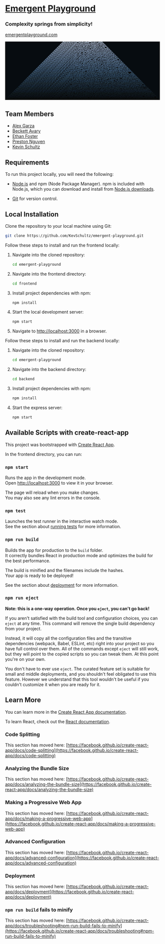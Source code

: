 # [Emergent Playground](https://emergentplayground.com/)
### Complexity springs from simplicity!
[emergentplayground.com](https://emergentplayground.com/)


![Banner Image](banner.png)

## Team Members

* [Alex Garza](mailto:asgarza@ucsc.edu)
* [Beckett Avary](mailto:bavary@ucsc.edu)
* [Ethan Foster](mailto:ewfoster@ucsc.edu)
* [Preston Nguyen](mailto:prhunguy@ucsc.edu)
* [Kevin Schultz](mailto:ksschult@ucsc.edu)

## Requirements

To run this project locally, you will need the following:

* [Node.js](https://nodejs.org/) and npm (Node Package Manager). npm is included with Node.js, which you can download and install from [Node.js downloads](https://nodejs.org/en/download/).

* [Git](https://git-scm.com/) for version control.

## Local Installation

Clone the repository to your local machine using Git:
   ```bash
   git clone https://github.com/KevSchultz/emergent-playground.git
   ```
Follow these steps to install and run the frontend locally:

1. Navigate into the cloned repository:

    ```bash
    cd emergent-playground
    ```

2. Navigate into the frontend directory: 

    ```bash
    cd frontend
    ```

3. Install project dependencies with npm:

    ```bash
    npm install
    ```

4. Start the local development server:

    ```bash
    npm start
    ```

5. Navigate to [http://localhost:3000](http://localhost:3000) in a browser.

Follow these steps to install and run the backend locally:

1. Navigate into the cloned repository:

    ```bash
    cd emergent-playground
    ```

2. Navigate into the backend directory: 

    ```bash
    cd backend
    ```

3. Install project dependencies with npm:

    ```bash
    npm install
    ```

4. Start the express server:

    ```bash
    npm start
    ```




## Available Scripts with create-react-app

This project was bootstrapped with [Create React App](https://github.com/facebook/create-react-app).

In the frontend directory, you can run:

### `npm start`

Runs the app in the development mode.\
Open [http://localhost:3000](http://localhost:3000) to view it in your browser.

The page will reload when you make changes.\
You may also see any lint errors in the console.

### `npm test`

Launches the test runner in the interactive watch mode.\
See the section about [running tests](https://facebook.github.io/create-react-app/docs/running-tests) for more information.

### `npm run build`

Builds the app for production to the `build` folder.\
It correctly bundles React in production mode and optimizes the build for the best performance.

The build is minified and the filenames include the hashes.\
Your app is ready to be deployed!

See the section about [deployment](https://facebook.github.io/create-react-app/docs/deployment) for more information.

### `npm run eject`

**Note: this is a one-way operation. Once you `eject`, you can't go back!**

If you aren't satisfied with the build tool and configuration choices, you can `eject` at any time. This command will remove the single build dependency from your project.

Instead, it will copy all the configuration files and the transitive dependencies (webpack, Babel, ESLint, etc) right into your project so you have full control over them. All of the commands except `eject` will still work, but they will point to the copied scripts so you can tweak them. At this point you're on your own.

You don't have to ever use `eject`. The curated feature set is suitable for small and middle deployments, and you shouldn't feel obligated to use this feature. However we understand that this tool wouldn't be useful if you couldn't customize it when you are ready for it.

## Learn More

You can learn more in the [Create React App documentation](https://facebook.github.io/create-react-app/docs/getting-started).

To learn React, check out the [React documentation](https://reactjs.org/).

### Code Splitting

This section has moved here: [https://facebook.github.io/create-react-app/docs/code-splitting](https://facebook.github.io/create-react-app/docs/code-splitting)

### Analyzing the Bundle Size

This section has moved here: [https://facebook.github.io/create-react-app/docs/analyzing-the-bundle-size](https://facebook.github.io/create-react-app/docs/analyzing-the-bundle-size)

### Making a Progressive Web App

This section has moved here: [https://facebook.github.io/create-react-app/docs/making-a-progressive-web-app](https://facebook.github.io/create-react-app/docs/making-a-progressive-web-app)

### Advanced Configuration

This section has moved here: [https://facebook.github.io/create-react-app/docs/advanced-configuration](https://facebook.github.io/create-react-app/docs/advanced-configuration)

### Deployment

This section has moved here: [https://facebook.github.io/create-react-app/docs/deployment](https://facebook.github.io/create-react-app/docs/deployment)

### `npm run build` fails to minify

This section has moved here: [https://facebook.github.io/create-react-app/docs/troubleshooting#npm-run-build-fails-to-minify](https://facebook.github.io/create-react-app/docs/troubleshooting#npm-run-build-fails-to-minify)
